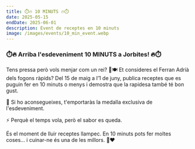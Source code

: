 ```yaml
---
title: ⏱️🔥 10 MINUTS 🔥⏱️
date: 2025-05-15
endDate: 2025-06-01
description: Event de receptes en 10 minuts
image: /images/events/10_min_event.webp
---
```


### ⏱️🔥 Arriba l'esdeveniment 10 MINUTS a Jorbites! 🔥⏱️

Tens pressa però vols menjar com un rei? 👑🍽️ Et consideres el Ferran Adrià dels fogons ràpids?
Del 15 de maig a l’1 de juny, publica receptes que es puguin fer en 10 minuts o menys i demostra que la rapidesa també té bon gust.

🏅 Si ho aconsegueixes, t'emportaràs la medalla exclusiva de l'esdeveniment.

⚡ Perquè el temps vola, però el sabor es queda.

És el moment de lluir receptes llampec. En 10 minuts pots fer moltes coses… i cuinar-ne és una de les millors. 🥑❤️
